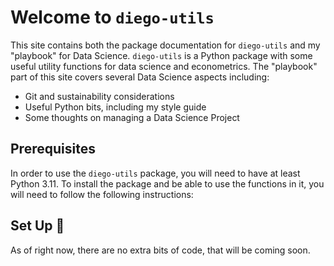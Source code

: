 # Welcome to `diego-utils`

This site contains both the package documentation for `diego-utils` and my "playbook" for Data Science.
`diego-utils` is a Python package with some useful utility functions for data science and econometrics.
The "playbook" part of this site covers several Data Science aspects including:

- Git and sustainability considerations
- Useful Python bits, including my style guide
- Some thoughts on managing a Data Science Project

## Prerequisites

In order to use the `diego-utils` package, you will need to have at least Python 3.11.
To install the package and be able to use the functions in it, you will need to follow the following instructions:


## Set Up 🛫

As of right now, there are no extra bits of code, that will be coming soon.
